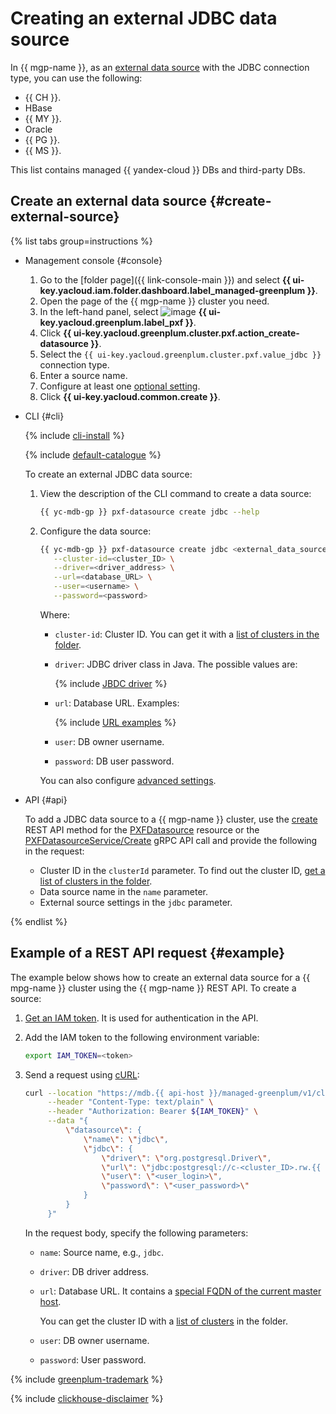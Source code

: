 # Creating an external JDBC data source

In {{ mgp-name }}, as an [external data source](../../concepts/external-tables.md#pxf-data-sources) with the JDBC connection type, you can use the following:

* {{ CH }}.
* HBase
* {{ MY }}.
* Oracle
* {{ PG }}.
* {{ MS }}.

This list contains managed {{ yandex-cloud }} DBs and third-party DBs.

## Create an external data source {#create-external-source}

{% list tabs group=instructions %}

- Management console {#console}

    1. Go to the [folder page]({{ link-console-main }}) and select **{{ ui-key.yacloud.iam.folder.dashboard.label_managed-greenplum }}**.
    1. Open the page of the {{ mgp-name }} cluster you need.
    1. In the left-hand panel, select ![image](../../../_assets/console-icons/arrow-right-arrow-left.svg) **{{ ui-key.yacloud.greenplum.label_pxf }}**.
    1. Click **{{ ui-key.yacloud.greenplum.cluster.pxf.action_create-datasource }}**.
    1. Select the `{{ ui-key.yacloud.greenplum.cluster.pxf.value_jdbc }}` connection type.
    1. Enter a source name.
    1. Configure at least one [optional setting](../../concepts/settings-list.md#jdbc-settings).
    1. Click **{{ ui-key.yacloud.common.create }}**.

- CLI {#cli}

    {% include [cli-install](../../../_includes/cli-install.md) %}

    {% include [default-catalogue](../../../_includes/default-catalogue.md) %}

    To create an external JDBC data source:

    1. View the description of the CLI command to create a data source:

        ```bash
        {{ yc-mdb-gp }} pxf-datasource create jdbc --help
        ```

    1. Configure the data source:

        ```bash
        {{ yc-mdb-gp }} pxf-datasource create jdbc <external_data_source_name> \
           --cluster-id=<cluster_ID> \
           --driver=<driver_address> \
           --url=<database_URL> \
           --user=<username> \
           --password=<password>
        ```

        Where:

        * `cluster-id`: Cluster ID. You can get it with a [list of clusters in the folder](../cluster-list.md#list-cluster).
        * `driver`: JDBC driver class in Java. The possible values are:

            {% include [JBDC driver](../../../_includes/mdb/mgp/jdbc-driver.md) %}

        * `url`: Database URL. Examples:

            {% include [URL examples](../../../_includes/mdb/mgp/url-examples.md) %}

        * `user`: DB owner username.
        * `password`: DB user password.

        You can also configure [advanced settings](../../concepts/settings-list.md#jdbc-settings).

- API {#api}

    To add a JDBC data source to a {{ mgp-name }} cluster, use the [create](../../api-ref/PXFDatasource/create.md) REST API method for the [PXFDatasource](../../api-ref/PXFDatasource/index.md) resource or the [PXFDatasourceService/Create](../../api-ref/grpc/PXFDatasource/create.md) gRPC API call and provide the following in the request:

    * Cluster ID in the `clusterId` parameter. To find out the cluster ID, [get a list of clusters in the folder](../cluster-list.md#list-clusters).
    * Data source name in the `name` parameter.
    * External source settings in the `jdbc` parameter.

{% endlist %}

## Example of a REST API request {#example}

The example below shows how to create an external data source for a {{ mpg-name }} cluster using the {{ mgp-name }} REST API. To create a source:

1. [Get an IAM token](../../../iam/operations/index.md#iam-tokens). It is used for authentication in the API.
1. Add the IAM token to the following environment variable:

    ```bash
    export IAM_TOKEN=<token>
    ```

1. Send a request using [cURL](https://curl.haxx.se):

    ```bash
    curl --location "https://mdb.{{ api-host }}/managed-greenplum/v1/clusters/<cluster_ID>/pxf_datasources" \
         --header "Content-Type: text/plain" \
         --header "Authorization: Bearer ${IAM_TOKEN}" \
         --data "{
             \"datasource\": {
                 \"name\": \"jdbc\",
                 \"jdbc\": {
                     \"driver\": \"org.postgresql.Driver\",
                     \"url\": \"jdbc:postgresql://c-<cluster_ID>.rw.{{ dns-zone }}:{{ port-mpg }}/<DB_name>\",
                     \"user\": \"<user_login>\",
                     \"password\": \"<user_password>\"
                 }
             }
         }"
    ```

    In the request body, specify the following parameters:

    * `name`: Source name, e.g., `jdbc`.
    * `driver`: DB driver address.
    * `url`: Database URL. It contains a [special FQDN of the current master host](../../../managed-postgresql/operations/connect.md#fqdn-master).

        You can get the cluster ID with a [list of clusters](../../../managed-postgresql/operations/cluster-list.md#list-clusters) in the folder.

    * `user`: DB owner username.
    * `password`: User password.

{% include [greenplum-trademark](../../../_includes/mdb/mgp/trademark.md) %}

{% include [clickhouse-disclaimer](../../../_includes/clickhouse-disclaimer.md) %}
